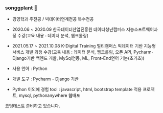 ### songgplant 👋
- 경영학과 주전공 / 빅데이터연계전공 복수전공
- 2020.06 ~ 2020.09 한국데이터산업진흥원 데이터청년캠퍼스 지능소프트웨어과정 수강(교육 내용 : 데이터 분석, 웹크롤링)
- 2021.05.17 ~ 2021.10.08 K-Digital Training 멀티캠퍼스 빅데이터 기반 지능형 서비스 개발 과정 수강(교육 내용 : 데이터 분석, 웹크롤링, 오픈 API, Pycharm-Django기반 백엔드 개발, MySql연동, ML, Front-End언어 기본(초기초))

- 사용 언어 : Python
- 개발 도구 : Pycharm - Django 기반
- Python 이외에 경험 tool : javascript, html, bootstrap template 적용 프로젝트, mysql, pythonanywhere 웹배포

코딩테스트 준비하고 있습니다.

<!--
**Songgplant/Songgplant** is a ✨ _special_ ✨ repository because its `README.md` (this file) appears on your GitHub profile.

Here are some ideas to get you started:

- 🔭 I’m currently working on ...
- 🌱 I’m currently learning ...
- 👯 I’m looking to collaborate on ...
- 🤔 I’m looking for help with ...
- 💬 Ask me about ...
- 📫 How to reach me: ...
- 😄 Pronouns: ...
- ⚡ Fun fact: ...
-->
